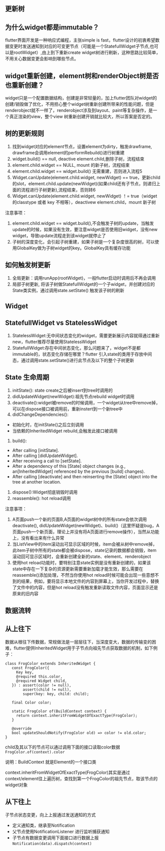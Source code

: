 ## 更新树

## 为什么widget都是immutable？

flutter界面开发是一种响应式编程，主张simple is fast，flutter设计的初衷希望数据变更时发送通知到对应的可变更节点（可能是一个StatefullWidget子节点,也可以是rootWidget）,由上到下重新create widget树进行刷新，这种思路比较简单，不用关心数据变更会影响到哪些节点。

## widget重新创建，element树和renderObject树是否也重新创建？

widget只是一个配置数据结构，创建是非常轻量的，加上flutter团队对widget的创建/销毁做了优化，不用担心整个widget树重新创建所带来的性能问题，但是renderobject就不一样了，renderobject涉及到layout、paint等复杂操作，是一个真正渲染的view，整个view 树重新创建开销就比较大，所以答案是否定的。

## 树的更新规则



1. 找到widget对应的element节点，设置element为dirty，触发drawframe, drawframe会调用element的performRebuild()进行树重建
2. widget.build() == null, deactive element.child,删除子树，流程结束
3. element.child.widget == NULL, mount 的新子树，流程结束
4. element.child.widget == widget.build() 无需重建，否则进入流程5
5. Widget.canUpdate(element.child.widget, newWidget) == true，更新child的slot，element.child.update(newWidget)(如果child还有子节点，则递归上面的流程进行子树更新),流程结束，否则转6
6. Widget.canUpdate(element.child.widget, newWidget) ！= true（widget的classtype 或者 key 不相等），deactivew element.child，mount 新子树

注意事项：



1. element.child.widget == widget.build(),不会触发子树的update，当触发update的时候，如果没有生效，要注意widget是否使用旧widget，没有new widget，导致update流程走到该widget就停止了
2. 子树的深度变化，会引起子树重建，如果子树是一个复杂度很高的树，可以使用GlobalKey做为子树widget的key。GlobalKey具有缓存功能

## 如何触发树更新



1. 全局更新：调用runApp(rootWidget)，一般flutter启动时调用后不再会调用
2. 局部子树更新, 将该子树做StatefullWidget的一个子widget，并创建对应的State类实例，通过调用state.setState() 触发该子树的刷新

## Widget

## StatefullWidget vs StatelessWidget



1. StatelessWidget:无中间状态变化的widget，需要更新展示内容就得通过重新new，flutter推荐尽量使用StatelessWidget
2. StatefullWidget:存在中间状态变化，那么问题来了，widget不是都immutable的，状态变化存储在哪里？flutter 引入state的类用于存放中间态，通过调用state.setState()进行此节点及以下的整个子树更新

## State 生命周期



1. initState(): state create之后被insert到tree时调用的
2. didUpdateWidget(newWidget):祖先节点rebuild widget时调用
3. deactivate():widget被remove的时候调用，一个widget从tree中remove掉，可以在dispose接口被调用前，重新instert到一个新tree中
4. didChangeDependencies(): 

- 初始化时，在initState()之后立刻调用
- 当依赖的InheritedWidget rebuild,会触发此接口被调用



1. build(): 

- After calling [initState].
- After calling [didUpdateWidget].
- After receiving a call to [setState].
- After a dependency of this [State] object changes (e.g., an[InheritedWidget] referenced by the previous [build] changes).
- After calling [deactivate] and then reinserting the [State] object into the tree at another location.



1. dispose():Widget彻底销毁时调用
2. reassemble(): hot reload调用

注意事项：



1. A页面push一个新的页面B,A页面的widget树中的所有state会依次调用deactivate(), didUpdateWidget(newWidget)、build()（这里怀疑是bug，A页面push一个新页面，理论上并没有将A页面进行remove操作），当然从功能上，没有看出来有什么异常
2. 当ListView中的item滚动出可显示区域的时候，item会被从树中remove掉，此item子树中所有的state都会被dispose，state记录的数据都会销毁，item滚动回可显示区域时，会重新创建全新的state、element、renderobject
3. 使用hot reload功能时，要特别注意state实例是没有重新创建的，如果该state中存在一下复杂的资源更新需要重新加载才能生效，那么需要在reassemble()添加处理，不然当你使用hot reload时候可能会出现一些意想不到的结果，例如，要将显示本地文件的内容到屏幕上，当你开发过程中，替换了文件中的内容，但是hot reload没有触发重新读取文件内容，页面显示还是原来的旧内容

## 数据流转

## 从上往下

数据从根往下传数据，常规做法是一层层往下，当深度变大，数据的传输变的困难，flutter提供InheritedWidget用于子节点向祖先节点获取数据的机制，如下例子：

```text
class FrogColor extends InheritedWidget {
   const FrogColor({
     Key key,
     @required this.color,
     @required Widget child,
   }) : assert(color != null),
        assert(child != null),
        super(key: key, child: child);

   final Color color;

   static FrogColor of(BuildContext context) {
     return context.inheritFromWidgetOfExactType(FrogColor);
   }

   @override
   bool updateShouldNotify(FrogColor old) => color != old.color;
}
```

child及其以下的节点可以通过调用下面的接口读取color数据
`FrogColor.of(context).color`

说明：BuildContext 就是Element的一个接口类

context.inheritFromWidgetOfExactType(FrogColor)其实是通过context/element往上遍历树，查找到第一个FrogColor的祖先节点，取该节点的widget对象

## 从下往上

子节点状态变更，向上上报通过发送通知的方式



- 定义通知类，继承至Notification
- 父节点使用NotificationListener 进行监听捕获通知
- 子节点有数据变更调用下面接口进行数据上报
  `Notification(data).dispatch(context)`